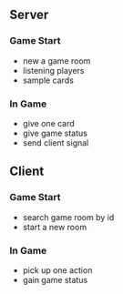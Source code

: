 ## Server

### Game Start

- new a game room
- listening players
- sample cards

### In Game

- give one card
- give game status
- send client signal

## Client

### Game Start

- search game room by id
- start a new room

### In Game

- pick up one action
- gain game status